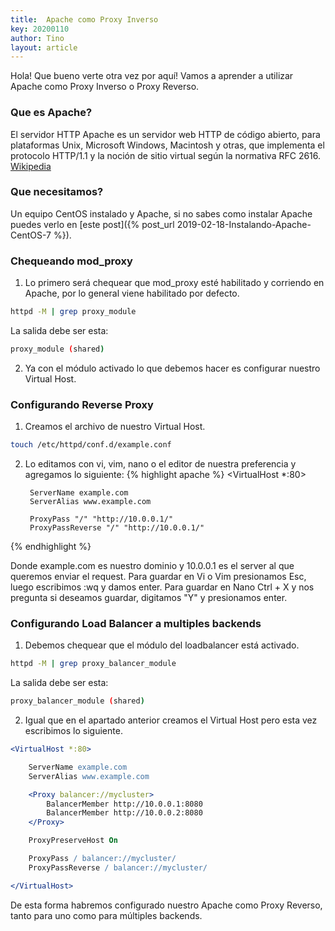 ```yaml
---
title:  Apache como Proxy Inverso
key: 20200110
author: Tino
layout: article
---
```


Hola! Que bueno verte otra vez por aquí!
Vamos a aprender a utilizar Apache como Proxy Inverso o Proxy Reverso.

### Que es Apache?
El servidor HTTP Apache es un servidor web HTTP de código abierto, para plataformas Unix, Microsoft Windows, Macintosh y otras, que implementa el protocolo HTTP/1.1 y la noción de sitio virtual según la normativa RFC 2616. [Wikipedia](https://es.wikipedia.org/wiki/Servidor_HTTP_Apache) <!-- more -->  

### Que necesitamos?

Un equipo CentOS instalado y Apache, si no sabes como instalar Apache puedes verlo en [este post]({% post_url 2019-02-18-Instalando-Apache-CentOS-7 %}).

### Chequeando mod_proxy

1. Lo primero será chequear que mod_proxy esté habilitado y corriendo en Apache, por lo general viene habilitado por defecto.
~~~ bash
httpd -M | grep proxy_module
~~~
La salida debe ser esta:
~~~ bash
proxy_module (shared)
~~~

2. Ya con el módulo activado lo que debemos hacer es configurar nuestro Virtual Host.

### Configurando Reverse Proxy

1. Creamos el archivo de nuestro Virtual Host.
~~~ bash
touch /etc/httpd/conf.d/example.conf
~~~

2. Lo editamos con vi, vim, nano o el editor de nuestra preferencia y agregamos lo siguiente:
{% highlight apache %}
<VirtualHost *:80>

        ServerName example.com
        ServerAlias www.example.com

        ProxyPass "/" "http://10.0.0.1/"
        ProxyPassReverse "/" "http://10.0.0.1/"

</VirtualHost>
{% endhighlight %}

Donde example.com es nuestro dominio y 10.0.0.1 es el server al que queremos enviar el request.
Para guardar en Vi o Vim presionamos Esc, luego escribimos :wq y damos enter.
Para guardar en Nano Ctrl + X y nos pregunta si deseamos guardar, digitamos "Y" y presionamos enter.

### Configurando Load Balancer a multiples backends

1. Debemos chequear que el módulo del loadbalancer está activado.
~~~ bash
httpd -M | grep proxy_balancer_module
~~~
La salida debe ser esta:
~~~ bash
proxy_balancer_module (shared)
~~~

2. Igual que en el apartado anterior creamos el Virtual Host pero esta vez escribimos lo siguiente.
~~~ apache
<VirtualHost *:80>

	ServerName example.com
	ServerAlias www.example.com

	<Proxy balancer://mycluster>
		BalancerMember http://10.0.0.1:8080
		BalancerMember http://10.0.0.2:8080
	</Proxy>

	ProxyPreserveHost On

	ProxyPass / balancer://mycluster/
	ProxyPassReverse / balancer://mycluster/

</VirtualHost>
~~~

De esta forma habremos configurado nuestro Apache como Proxy Reverso, tanto para uno como para múltiples backends.
